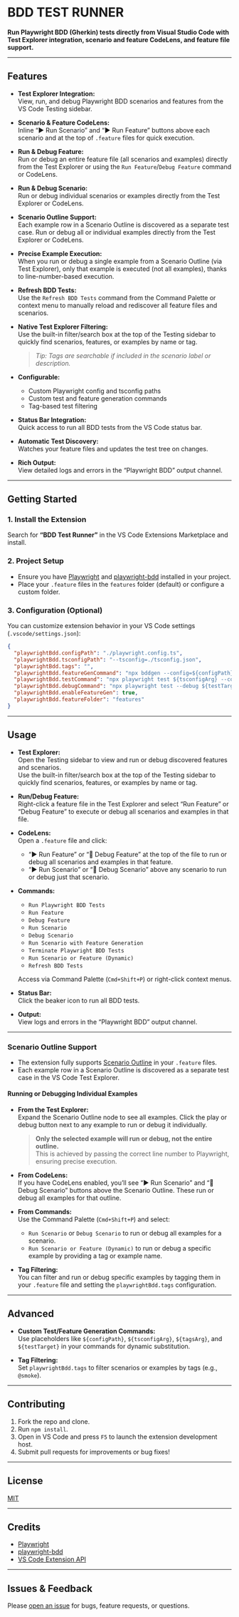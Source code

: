 # BDD TEST RUNNER

**Run Playwright BDD (Gherkin) tests directly from Visual Studio Code with Test Explorer integration, scenario and feature CodeLens, and feature file support.**

---

## Features

- **Test Explorer Integration:**  
  View, run, and debug Playwright BDD scenarios and features from the VS Code Testing sidebar.

- **Scenario & Feature CodeLens:**  
  Inline “▶ Run Scenario” and “▶ Run Feature” buttons above each scenario and at the top of `.feature` files for quick execution.

- **Run & Debug Feature:**  
  Run or debug an entire feature file (all scenarios and examples) directly from the Test Explorer or using the `Run Feature`/`Debug Feature` command or CodeLens.

- **Run & Debug Scenario:**  
  Run or debug individual scenarios or examples directly from the Test Explorer or CodeLens.

- **Scenario Outline Support:**  
  Each example row in a Scenario Outline is discovered as a separate test case. Run or debug all or individual examples directly from the Test Explorer or CodeLens.

- **Precise Example Execution:**  
  When you run or debug a single example from a Scenario Outline (via Test Explorer), only that example is executed (not all examples), thanks to line-number-based execution.

- **Refresh BDD Tests:**  
  Use the `Refresh BDD Tests` command from the Command Palette or context menu to manually reload and rediscover all feature files and scenarios.

- **Native Test Explorer Filtering:**  
  Use the built-in filter/search box at the top of the Testing sidebar to quickly find scenarios, features, or examples by name or tag.  
  > _Tip: Tags are searchable if included in the scenario label or description._

- **Configurable:**  
  - Custom Playwright config and tsconfig paths
  - Custom test and feature generation commands
  - Tag-based test filtering

- **Status Bar Integration:**  
  Quick access to run all BDD tests from the VS Code status bar.

- **Automatic Test Discovery:**  
  Watches your feature files and updates the test tree on changes.

- **Rich Output:**  
  View detailed logs and errors in the “Playwright BDD” output channel.

---

## Getting Started

### 1. **Install the Extension**

Search for **“BDD Test Runner”** in the VS Code Extensions Marketplace and install.

### 2. **Project Setup**

- Ensure you have [Playwright](https://playwright.dev/) and [playwright-bdd](https://github.com/vitalets/playwright-bdd) installed in your project.
- Place your `.feature` files in the `features` folder (default) or configure a custom folder.

### 3. **Configuration (Optional)**

You can customize extension behavior in your VS Code settings (`.vscode/settings.json`):

```json
{
  "playwrightBdd.configPath": "./playwright.config.ts",
  "playwrightBdd.tsconfigPath": "--tsconfig=./tsconfig.json",
  "playwrightBdd.tags": "",
  "playwrightBdd.featureGenCommand": "npx bddgen --config=${configPath}",
  "playwrightBdd.testCommand": "npx playwright test ${tsconfigArg} --config=${configPath} ${tagsArg}",
  "playwrightBdd.debugCommand": "npx playwright test --debug ${testTarget} ${tsconfigArg} --config=${configPath} ${tagsArg}",
  "playwrightBdd.enableFeatureGen": true,
  "playwrightBdd.featureFolder": "features"
}
```

---

## Usage

- **Test Explorer:**  
  Open the Testing sidebar to view and run or debug discovered features and scenarios.  
  Use the built-in filter/search box at the top of the Testing sidebar to quickly find scenarios, features, or examples by name or tag.

- **Run/Debug Feature:**  
  Right-click a feature file in the Test Explorer and select “Run Feature” or “Debug Feature” to execute or debug all scenarios and examples in that file.

- **CodeLens:**  
  Open a `.feature` file and click:
  - “▶ Run Feature” or “🐞 Debug Feature” at the top of the file to run or debug all scenarios and examples in that feature.
  - “▶ Run Scenario” or “🐞 Debug Scenario” above any scenario to run or debug just that scenario.

- **Commands:**  
  - `Run Playwright BDD Tests`
  - `Run Feature`
  - `Debug Feature`
  - `Run Scenario`
  - `Debug Scenario`
  - `Run Scenario with Feature Generation`
  - `Terminate Playwright BDD Tests`
  - `Run Scenario or Feature (Dynamic)`
  - `Refresh BDD Tests`

  Access via Command Palette (`Cmd+Shift+P`) or right-click context menus.

- **Status Bar:**  
  Click the beaker icon to run all BDD tests.

- **Output:**  
  View logs and errors in the “Playwright BDD” output channel.

---

### Scenario Outline Support

- The extension fully supports [Scenario Outline](https://cucumber.io/docs/gherkin/reference/#scenario-outline) in your `.feature` files.
- Each example row in a Scenario Outline is discovered as a separate test case in the VS Code Test Explorer.

#### Running or Debugging Individual Examples

- **From the Test Explorer:**  
  Expand the Scenario Outline node to see all examples. Click the play or debug button next to any example to run or debug it individually.  
  > **Only the selected example will run or debug, not the entire outline.**  
  This is achieved by passing the correct line number to Playwright, ensuring precise execution.

- **From CodeLens:**  
  If you have CodeLens enabled, you’ll see “▶ Run Scenario” and “🐞 Debug Scenario” buttons above the Scenario Outline. These run or debug all examples for that outline.

- **From Commands:**  
  Use the Command Palette (`Cmd+Shift+P`) and select:
  - `Run Scenario` or `Debug Scenario` to run or debug all examples for a scenario.
  - `Run Scenario or Feature (Dynamic)` to run or debug a specific example by providing a tag or example name.

- **Tag Filtering:**  
  You can filter and run or debug specific examples by tagging them in your `.feature` file and setting the `playwrightBdd.tags` configuration.

---

## Advanced

- **Custom Test/Feature Generation Commands:**  
  Use placeholders like `${configPath}`, `${tsconfigArg}`, `${tagsArg}`, and `${testTarget}` in your commands for dynamic substitution.

- **Tag Filtering:**  
  Set `playwrightBdd.tags` to filter scenarios or examples by tags (e.g., `@smoke`).

---

## Contributing

1. Fork the repo and clone.
2. Run `npm install`.
3. Open in VS Code and press `F5` to launch the extension development host.
4. Submit pull requests for improvements or bug fixes!

---

## License

[MIT](LICENSE)

---

## Credits

- [Playwright](https://playwright.dev/)
- [playwright-bdd](https://github.com/vitalets/playwright-bdd)
- [VS Code Extension API](https://code.visualstudio.com/api)

---

## Issues & Feedback

Please [open an issue](https://github.com/Rohit5688/playwright-bdd-runner/issues) for bugs, feature requests, or questions.